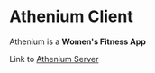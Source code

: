 # Athenium Client

Athenium is a **Women's Fitness App**  

Link to [Athenium Server](https://github.com/melissaluc/athenium-server)

